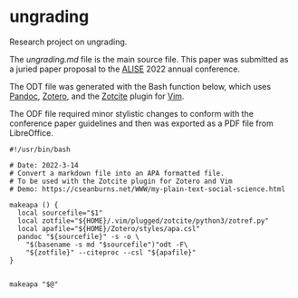 # ungrading

Research project on ungrading.

The *ungrading.md* file is the main source file.
This paper was submitted as a juried paper
proposal to the [ALISE](https://alise.org)
2022 annual conference.

The ODT file was generated with the Bash function below,
which uses
[Pandoc][pandoc],
[Zotero][zotero],
and the
[Zotcite][zotcite]
plugin for
[Vim][vim].

The ODF file required minor stylistic changes to
conform with the conference paper guidelines
and then was exported as a PDF file from LibreOffice.

[pandoc]:https://pandoc.org/
[zotero]:https://www.zotero.org/
[zotcite]:https://github.com/jalvesaq/zotcite
[vim]:https://www.vim.org/


```
#!/usr/bin/bash

# Date: 2022-3-14
# Convert a markdown file into an APA formatted file. 
# To be used with the Zotcite plugin for Zotero and Vim 
# Demo: https://cseanburns.net/WWW/my-plain-text-social-science.html

makeapa () {
  local sourcefile="$1"
  local zotfile="${HOME}/.vim/plugged/zotcite/python3/zotref.py"
  local apafile="${HOME}/Zotero/styles/apa.csl"
  pandoc "${sourcefile}" -s -o \
    "$(basename -s md "$sourcefile")"odt -F\
    "${zotfile}" --citeproc --csl "${apafile}"
}


makeapa "$@"
```
